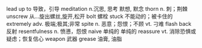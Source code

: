 lead up to 导致，引导
meditation n.沉思, 思考 默想, 默念
thorn n. 刺；荆棘
unscrew 从…旋出螺丝,旋开,松开
bolt 螺栓
stuck 不能动的；被卡住的
extremely adv. 极端;极其;非常
spite n. 恶意；怨恨；不顾 vt. 刁难
flash back 反射
resentfulness n. 愤懑，怨恨
naive 单纯的 单纯的
reassure vt. 消除恐惧或疑虑；恢复信心
weapon 武器
grease 油膏, 油脂
